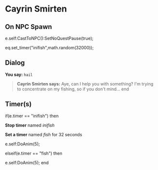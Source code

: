 # Cayrin Smirten
## On NPC Spawn

e.self:CastToNPC():SetNoQuestPause(true);

eq.set_timer("inifish",math.random(32000));
## Dialog

**You say:** `hail`



>**Cayrin Smirten says:** Aye, can I help you with something? I'm trying to concentrate on my fishing, so if you don't mind...
end

## Timer(s)

if(e.timer == "inifish") then


**Stop timer** named *inifish*


**Set a timer** named *fish* for 32 seconds


e.self:DoAnim(5);

elseif(e.timer == "fish") then


e.self:DoAnim(5);
end